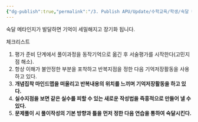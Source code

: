 ```yaml
---
{"dg-publish":true,"permalink":"/3. Publish APU/Update/수학교육/학생/숙달 메타인지/","dgPassFrontmatter":true,"noteIcon":"","created":"","updated":""}
---
```


숙달 메타인지가 발달하면 기억이 세밀해지고 장기화 됩니다. 

체크리스트 

1. 평가 준비 단계에서 풀이과정을 동작기억으로 옮긴 후 서술평가를 시작한다(고민지점 해소).
2. 항상 이해가 불안정한 부분을 포착하고 반복지점을 정한 다음 기억저장활동을 사용하고 있다.
3. **개념집착 마인드맵을 떠올리고 반복내용의 위치를 느끼며 기억저장활동을 하고 있다.**
4. **실수지점을 보면 같은 실수를 피할 수 있는 새로운 작성법을 즉흥적으로 만들어 낼 수 있다.**
5. **문제풀이 시 풀이작성의 기본 방향과 틀을 먼저 정한 다음 연습을 통하여 숙달시킨다.**